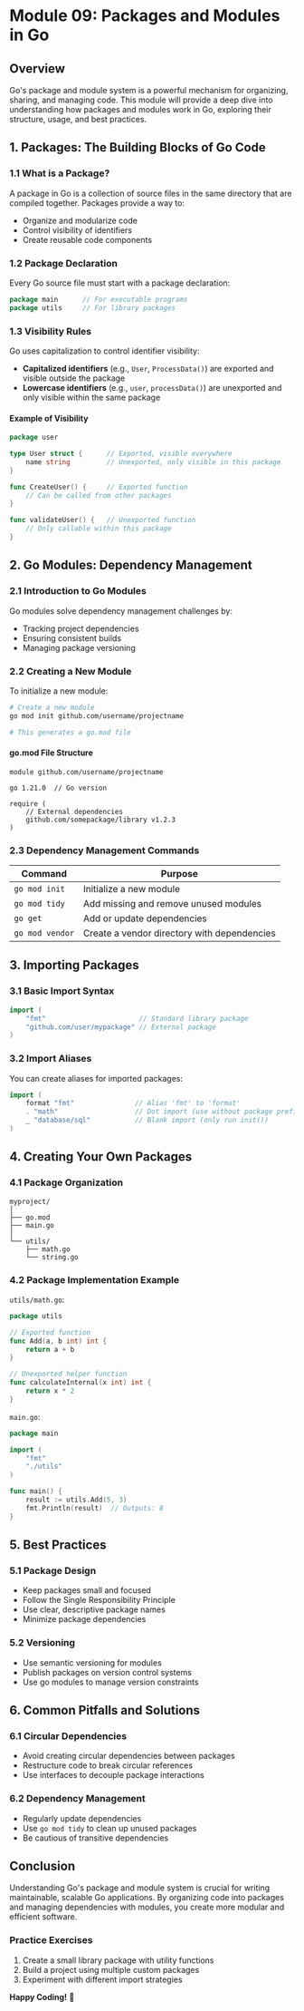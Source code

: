 # Module 09: Packages and Modules in Go

## Overview
Go's package and module system is a powerful mechanism for organizing, sharing, and managing code. This module will provide a deep dive into understanding how packages and modules work in Go, exploring their structure, usage, and best practices.

## 1. Packages: The Building Blocks of Go Code

### 1.1 What is a Package?
A package in Go is a collection of source files in the same directory that are compiled together. Packages provide a way to:
- Organize and modularize code
- Control visibility of identifiers
- Create reusable code components

### 1.2 Package Declaration
Every Go source file must start with a package declaration:

```go
package main      // For executable programs
package utils     // For library packages
```

### 1.3 Visibility Rules
Go uses capitalization to control identifier visibility:
- **Capitalized identifiers** (e.g., `User`, `ProcessData()`) are exported and visible outside the package
- **Lowercase identifiers** (e.g., `user`, `processData()`) are unexported and only visible within the same package

#### Example of Visibility
```go
package user

type User struct {      // Exported, visible everywhere
    name string         // Unexported, only visible in this package
}

func CreateUser() {     // Exported function
    // Can be called from other packages
}

func validateUser() {   // Unexported function
    // Only callable within this package
}
```

## 2. Go Modules: Dependency Management

### 2.1 Introduction to Go Modules
Go modules solve dependency management challenges by:
- Tracking project dependencies
- Ensuring consistent builds
- Managing package versioning

### 2.2 Creating a New Module
To initialize a new module:

```bash
# Create a new module
go mod init github.com/username/projectname

# This generates a go.mod file
```

#### go.mod File Structure
```
module github.com/username/projectname

go 1.21.0  // Go version

require (
    // External dependencies
    github.com/somepackage/library v1.2.3
)
```

### 2.3 Dependency Management Commands

| Command | Purpose |
|---------|---------|
| `go mod init` | Initialize a new module |
| `go mod tidy` | Add missing and remove unused modules |
| `go get` | Add or update dependencies |
| `go mod vendor` | Create a vendor directory with dependencies |

## 3. Importing Packages

### 3.1 Basic Import Syntax
```go
import (
    "fmt"                       // Standard library package
    "github.com/user/mypackage" // External package
)
```

### 3.2 Import Aliases
You can create aliases for imported packages:
```go
import (
    format "fmt"               // Alias 'fmt' to 'format'
    . "math"                   // Dot import (use without package prefix)
    _ "database/sql"           // Blank import (only run init())
)
```

## 4. Creating Your Own Packages

### 4.1 Package Organization
```
myproject/
│
├── go.mod
├── main.go
│
└── utils/
    ├── math.go
    └── string.go
```

### 4.2 Package Implementation Example
`utils/math.go`:
```go
package utils

// Exported function
func Add(a, b int) int {
    return a + b
}

// Unexported helper function
func calculateInternal(x int) int {
    return x * 2
}
```

`main.go`:
```go
package main

import (
    "fmt"
    "./utils"
)

func main() {
    result := utils.Add(5, 3)
    fmt.Println(result)  // Outputs: 8
}
```

## 5. Best Practices

### 5.1 Package Design
- Keep packages small and focused
- Follow the Single Responsibility Principle
- Use clear, descriptive package names
- Minimize package dependencies

### 5.2 Versioning
- Use semantic versioning for modules
- Publish packages on version control systems
- Use go modules to manage version constraints

## 6. Common Pitfalls and Solutions

### 6.1 Circular Dependencies
- Avoid creating circular dependencies between packages
- Restructure code to break circular references
- Use interfaces to decouple package interactions

### 6.2 Dependency Management
- Regularly update dependencies
- Use `go mod tidy` to clean up unused packages
- Be cautious of transitive dependencies

## Conclusion
Understanding Go's package and module system is crucial for writing maintainable, scalable Go applications. By organizing code into packages and managing dependencies with modules, you create more modular and efficient software.

### Practice Exercises
1. Create a small library package with utility functions
2. Build a project using multiple custom packages
3. Experiment with different import strategies

**Happy Coding!** 🚀